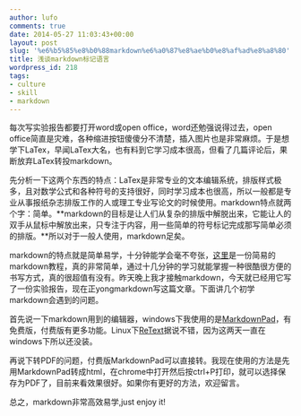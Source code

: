 ```yaml
---
author: lufo
comments: true
date: 2014-05-27 11:03:43+00:00
layout: post
slug: '%e6%b5%85%e8%b0%88markdown%e6%a0%87%e8%ae%b0%e8%af%ad%e8%a8%80'
title: 浅谈markdown标记语言
wordpress_id: 218
tags:
- culture
- skill
- markdown
---
```


每次写实验报告都要打开word或open office，word还勉强说得过去，open office简直是灾难，各种缩进按钮傻傻分不清楚，插入图片也是非常麻烦。于是想学下LaTex，早闻LaTex大名，也有料到它学习成本很高，但看了几篇评论后，果断放弃LaTex转投markdown。





先分析一下这两个东西的特点：LaTex是非常专业的文本编辑系统，排版样式极多，且对数学公式和各种符号的支持很好，同时学习成本也很高，所以一般都是专业从事报纸杂志排版工作的人或理工专业写论文的时候使用。markdown特点就两个字：简单。**markdown的目标是让人们从复杂的排版中解脱出来，它能让人的双手从鼠标中解放出来，只专注于内容，用一些简单的符号标记完成那写简单必须的排版。**所以对于一般人使用，markdown足矣。





markdown的特点就是简单易学，十分钟能学会毫不夸张，[这里](https://gitcafe.com/riku/Markdown-Syntax-CN/blob/master/syntax.md)是一份简易的markdown教程，真的非常简单，通过十几分钟的学习就能掌握一种很酷很方便的书写方式，真的很超值有没有。昨天晚上我才接触markdown，今天就已经用它写了一份实验报告，现在正yongmarkdown写这篇文章。下面讲几个初学markdown会遇到的问题。





首先说一下markdown用到的编辑器，windows下我使用的是[MarkdownPad](http://markdownpad.com/)，有免费版，付费版有更多功能。Linux下[ReText](http://sourceforge.net/projects/retext/)据说不错，因为这两天一直在windows下所以还没装。





再说下转PDF的问题，付费版MarkdownPad可以直接转。我现在使用的方法是先用MarkdownPad转成html，在chrome中打开然后按ctrl+P打印，就可以选择保存为PDF了，目前来看效果很好。如果你有更好的方法，欢迎留言。





总之，markdown非常高效易学,just enjoy it!



